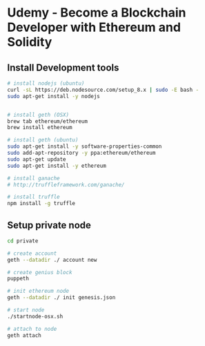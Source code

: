 # Udemy - Become a Blockchain Developer with Ethereum and Solidity

## Install Development tools
```bash
# install nodejs (ubuntu)
curl -sL https://deb.nodesource.com/setup_8.x | sudo -E bash -
sudo apt-get install -y nodejs


# install geth (OSX)
brew tab ethereum/ethereum
brew install ethereum

# install geth (ubuntu)
sudo apt-get install -y software-properties-common
sudo add-apt-repository -y ppa:ethereum/ethereum
sudo apt-get update
sudo apt-get install -y ethereum

# install ganache
# http://truffleframework.com/ganache/

# install truffle
npm install -g truffle
```

## Setup private node
```bash
cd private

# create account
geth --datadir ./ account new

# create genius block
puppeth

# init ethereum node
geth --datadir ./ init genesis.json

# start node
./startnode-osx.sh

# attach to node
geth attach
```